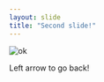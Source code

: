 ```yaml
---
layout: slide
title: "Second slide!"
---
```

![ok](https://media3.giphy.com/media/3ov9k01Y5IKizNmC7S/giphy.gif)

Left arrow to go back!
